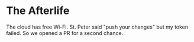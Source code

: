 # The Afterlife
The cloud has free Wi-Fi.
St. Peter said "push your changes" but my token failed.
So we opened a PR for a second chance.
